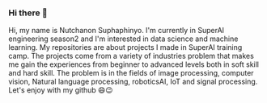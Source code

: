 ### Hi there 👋
Hi, my name is Nutchanon Suphaphinyo. I'm currently in SuperAI engineering season2 and I'm interested in data science and machine learning. My repositories are about projects I made in SuperAI training camp. The projects come from a variety of industries problem that makes me gain the experiences from beginner to advanced levels 
both in soft skill and hard skill. The problem is in the fields of image processing, computer vision, Natural language processing, roboticsAI, IoT and signal processing. Let's enjoy with my github 😄😉
<!--
**NutchanonS/NutchanonS** is a ✨ _special_ ✨ repository because its `README.md` (this file) appears on your GitHub profile.

Here are some ideas to get you started:

- 🔭 I’m currently working on ...
- 🌱 I’m currently learning ...
- 👯 I’m looking to collaborate on ...
- 🤔 I’m looking for help with ...
- 💬 Ask me about ...
- 📫 How to reach me: ...
- 😄 Pronouns: ...
- ⚡ Fun fact: ...
-->
